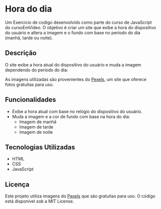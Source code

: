 # Hora do dia

Um Exercicio de codigo desenvolvido como parte do curso de JavaScript do cursoEmVideo. O objetivo é criar um site que exibe a hora do dispositivo do usuário e altera a imagem e o fundo com base no período do dia (manhã, tarde ou noite).

## Descrição

O site exibe a hora atual do dispositivo do usuário e muda a imagem dependendo do período do dia:

As imagens utilizadas são provenientes do [Pexels](https://www.pexels.com), um site que oferece fotos gratuitas para uso.

## Funcionalidades

- Exibe a hora atual com base no relógio do dispositivo do usuário.
- Muda a imagem e a cor de fundo com base na hora do dia:
  - Imagem de manhã
  - Imagem de tarde
  - Imagem de noite

## Tecnologias Utilizadas

- HTML
- CSS
- JavaScript

## Licença

Este projeto utiliza imagens do [Pexels](https://www.pexels.com) que são gratuitas para uso. O código está disponível sob a MIT License.
